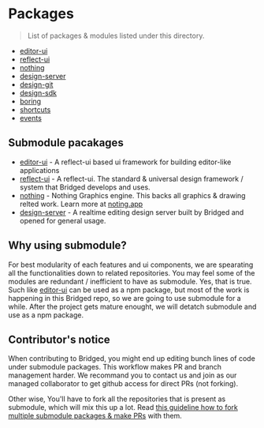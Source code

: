 # Packages

> List of packages & modules listed under this directory.

- [editor-ui](https://github.com/bridgedxyz/reflect-editor-ui)
- [reflect-ui](https://github.com/bridgedxyz/reflect-ui-react)
- [nothing](https://github.com/bridgedxyz/nothing)
- [design-server](https://github.com/bridgedxyz/design-server)
- [design-git](https://github.com/bridgedxyz/design-git)
- [design-sdk](https://github.com/bridgedxyz/design-sdk)
- [boring](https://github.com/bridgedxyz/boring)
- [shortcuts](./pakcages/shortcuts)
- [events](./packages/events)

## Submodule pacakages

- [editor-ui](https://github.com/bridgedxyz/reflect-editor-ui) - A reflect-ui based ui framework for building editor-like applications
- [reflect-ui](https://github.com/bridgedxyz/reflect-ui-react) - A reflect-ui. The standard & universal design framework / system that Bridged develops and uses.
- [nothing](https://github.com/bridgedxyz/nothing) - Nothing Graphics engine. This backs all graphics & drawing relted work. Learn more at [noting.app](https://nothing.app)
- [design-server](https://github.com/bridgedxyz/design-server) - A realtime editing design server built by Bridged and opened for general usage.

## Why using submodule?

For best modularity of each features and ui components, we are spearating all the functionalities down to related repositories. You may feel some of the modules are redundant / inefficient to have as submodule. Yes, that is true. Such like [editor-ui](https://github.com/bridgedxyz/reflect-editor-ui) can be used as a npm package, but most of the work is happening in this Bridged repo, so we are going to use submodule for a while. After the project gets mature enought, we will detatch submodule and use as a npm package.

## Contributor's notice

When contributing to Bridged, you might end up editing bunch lines of code under submodule packages. This workflow makes PR and branch management harder. We recommand you to contact us and join as our managed collaborator to get github access for direct PRs (not forking).

Other wise, You'll have to fork all the repositories that is present as submodule, which will mix this up a lot. Read [this guideline how to fork multiple submodule packages & make PRs](https://github.com/bridgedxyz/.github/blob/main/contributing/working-with-submodules.md) with them.
